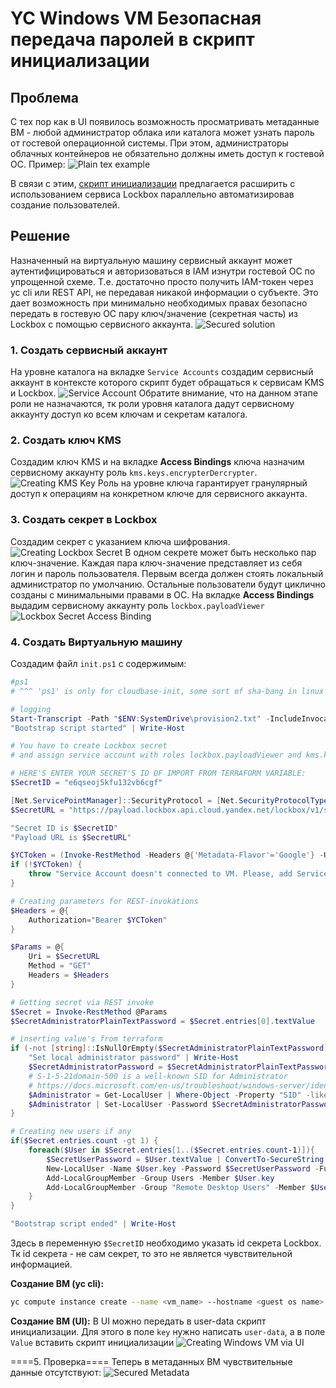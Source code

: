 # YC Windows VM Безопасная передача паролей в скрипт инициализации
## Проблема
С тех пор как в UI появилось возможность просматривать метаданные ВМ - любой администратор облака или каталога может узнать пароль от гостевой операционной системы. При этом, администраторы облачных контейнеров не обязательно должны иметь доступ к гостевой ОС. Пример:
![Plain tex example](.img/1-plaintext.png)

В связи с этим, [скрипт инициализации](https://cloud.yandex.ru/docs/tutorials/infrastructure-management/terraform-quickstart#users) предлагается расширить с использованием сервиса Lockbox параллельно автоматизировав создание пользователей.

## Решение
Назначенный на виртуальную машину сервисный аккаунт может аутентифицироваться и авторизоваться в IAM изнутри гостевой ОС по упрощенной схеме. Т.е. достаточно просто получить IAM-токен через yc cli или REST API, не передавая никакой информации о субъекте. Это дает возможность при минимально необходимых правах безопасно передать в гостевую ОС пару ключ/значение (секретная часть) из Lockbox с помощью сервисного аккаунта. 
![Secured solution](.img/solution.png)

### 1. Создать сервисный аккаунт
На уровне каталога на вкладке `Service Accounts` создадим сервисный аккаунт в контексте которого скрипт будет обращаться к сервисам KMS и Lockbox.
![Service Account](.img/2-sa.png)
Обратите внимание, что на данном этапе роли не назначаются, тк роли уровня каталога дадут сервисному аккаунту доступ ко всем ключам и секретам каталога.

### 2. Создать ключ KMS
Создадим ключ KMS и на вкладке **Access Bindings** ключа назначим сервисному аккаунту роль `kms.keys.encrypterDercrypter`.
![Creating KMS Key](.img/3-kms.png)
Роль на уровне ключа гарантирует гранулярный доступ к операциям на конкретном ключе для сервисного аккаунта.

### 3. Создать секрет в Lockbox
Создадим секрет с указанием ключа шифрования.
![Creating Lockbox Secret](.img/4-lockbox.png)
В одном секрете может быть несколько пар ключ-значение. Каждая пара ключ-значение представляет из себя логин и пароль пользователя. Первым всегда должен стоять локальный администратор по умолчанию. Остальные пользователи будут циклично созданы с минимальными правами в ОС.
На вкладке **Access Bindings** выдадим сервисному аккаунту роль `lockbox.payloadViewer`
![Lockbox Secret Access Binding](.img/5-lockbox-sa-binding.png)

### 4. Создать Виртуальную машину
Создадим файл `init.ps1` с содержимым:

```PowerShell
#ps1
# ^^^ 'ps1' is only for cloudbase-init, some sort of sha-bang in linux

# logging
Start-Transcript -Path "$ENV:SystemDrive\provision2.txt" -IncludeInvocationHeader -Force
"Bootstrap script started" | Write-Host

# You have to create Lockbox secret 
# and assign service account with roles lockbox.payloadViewer and kms.key.encryptorDecryptor to VM

# HERE'S ENTER YOUR SECRET'S ID OF IMPORT FROM TERRAFORM VARIABLE:
$SecretID = "e6qseoj5kfu132vb6cgf"

[Net.ServicePointManager]::SecurityProtocol = [Net.SecurityProtocolType]::Tls12
$SecretURL = "https://payload.lockbox.api.cloud.yandex.net/lockbox/v1/secrets/$SecretID/payload"

"Secret ID is $SecretID"
"Payload URL is $SecretURL"

$YCToken = (Invoke-RestMethod -Headers @{'Metadata-Flavor'='Google'} -Uri "http://169.254.169.254/computeMetadata/v1/instance/service-accounts/default/token").access_token
if (!$YCToken) {
    throw "Service Account doesn't connected to VM. Please, add Service account with roles lockbox.payloadViewer and kms.key.encryptorDecryptor to VM and try again."
}

# Creating parameters for REST-invokations
$Headers = @{
    Authorization="Bearer $YCToken"
}

$Params = @{
    Uri = $SecretURL
    Method = "GET"
    Headers = $Headers
}

# Getting secret via REST invoke
$Secret = Invoke-RestMethod @Params
$SecretAdministratorPlainTextPassword = $Secret.entries[0].textValue

# inserting value's from terraform
if (-not [string]::IsNullOrEmpty($SecretAdministratorPlainTextPassword)) {
    "Set local administrator password" | Write-Host
    $SecretAdministratorPassword = $SecretAdministratorPlainTextPassword | ConvertTo-SecureString -AsPlainText -Force
    # S-1-5-21domain-500 is a well-known SID for Administrator
    # https://docs.microsoft.com/en-us/troubleshoot/windows-server/identity/security-identifiers-in-windows
    $Administrator = Get-LocalUser | Where-Object -Property "SID" -like "S-1-5-21-*-500"
    $Administrator | Set-LocalUser -Password $SecretAdministratorPassword
}

# Creating new users if any
if($Secret.entries.count -gt 1) {
    foreach($User in $Secret.entries[1..($Secret.entries.count-1)]){
        $SecretUserPassword = $User.textValue | ConvertTo-SecureString -AsPlainText -Force
        New-LocalUser -Name $User.key -Password $SecretUserPassword -FullName $User.key
        Add-LocalGroupMember -Group Users -Member $User.key
        Add-LocalGroupMember -Group "Remote Desktop Users" -Member $User.key
    }
}

"Bootstrap script ended" | Write-Host
```

Здесь в переменную `$SecretID` необходимо указать id секрета Lockbox. Тк id секрета - не сам секрет, то это не является чувствительной информацией.

**Создание ВМ (yc cli):**
```Bash
yc compute instance create --name <vm_name> --hostname <guest os name> --zone ru-central1-a --create-boot-disk image-id=<imade_id> --cores 2 --core-fraction 100 --memory 4 --metadata-from-file user-data=init.ps1  --network-interface subnet-name=<subnet name>,nat-ip-version=ipv4 --service-account-name <service_account_name> --platform standard-v3
```

**Создание ВМ (UI):**
В UI можно передать в user-data скрипт инициализации. Для этого в поле `key` нужно написать `user-data`, а в поле `Value` вставить скрипт инициализации
![Creating Windows VM via UI](.img/6-ui.png)

====5. Проверка====
Теперь в метаданных ВМ чувствительные данные отсутствуют:
![Secured Metadata](.img/7-secured-metadata.png)

